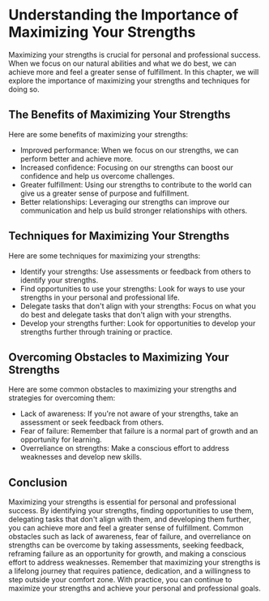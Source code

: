 Understanding the Importance of Maximizing Your Strengths
===============================================================================================

Maximizing your strengths is crucial for personal and professional success. When we focus on our natural abilities and what we do best, we can achieve more and feel a greater sense of fulfillment. In this chapter, we will explore the importance of maximizing your strengths and techniques for doing so.

The Benefits of Maximizing Your Strengths
-----------------------------------------

Here are some benefits of maximizing your strengths:

* Improved performance: When we focus on our strengths, we can perform better and achieve more.
* Increased confidence: Focusing on our strengths can boost our confidence and help us overcome challenges.
* Greater fulfillment: Using our strengths to contribute to the world can give us a greater sense of purpose and fulfillment.
* Better relationships: Leveraging our strengths can improve our communication and help us build stronger relationships with others.

Techniques for Maximizing Your Strengths
----------------------------------------

Here are some techniques for maximizing your strengths:

* Identify your strengths: Use assessments or feedback from others to identify your strengths.
* Find opportunities to use your strengths: Look for ways to use your strengths in your personal and professional life.
* Delegate tasks that don't align with your strengths: Focus on what you do best and delegate tasks that don't align with your strengths.
* Develop your strengths further: Look for opportunities to develop your strengths further through training or practice.

Overcoming Obstacles to Maximizing Your Strengths
-------------------------------------------------

Here are some common obstacles to maximizing your strengths and strategies for overcoming them:

* Lack of awareness: If you're not aware of your strengths, take an assessment or seek feedback from others.
* Fear of failure: Remember that failure is a normal part of growth and an opportunity for learning.
* Overreliance on strengths: Make a conscious effort to address weaknesses and develop new skills.

Conclusion
----------

Maximizing your strengths is essential for personal and professional success. By identifying your strengths, finding opportunities to use them, delegating tasks that don't align with them, and developing them further, you can achieve more and feel a greater sense of fulfillment. Common obstacles such as lack of awareness, fear of failure, and overreliance on strengths can be overcome by taking assessments, seeking feedback, reframing failure as an opportunity for growth, and making a conscious effort to address weaknesses. Remember that maximizing your strengths is a lifelong journey that requires patience, dedication, and a willingness to step outside your comfort zone. With practice, you can continue to maximize your strengths and achieve your personal and professional goals.
